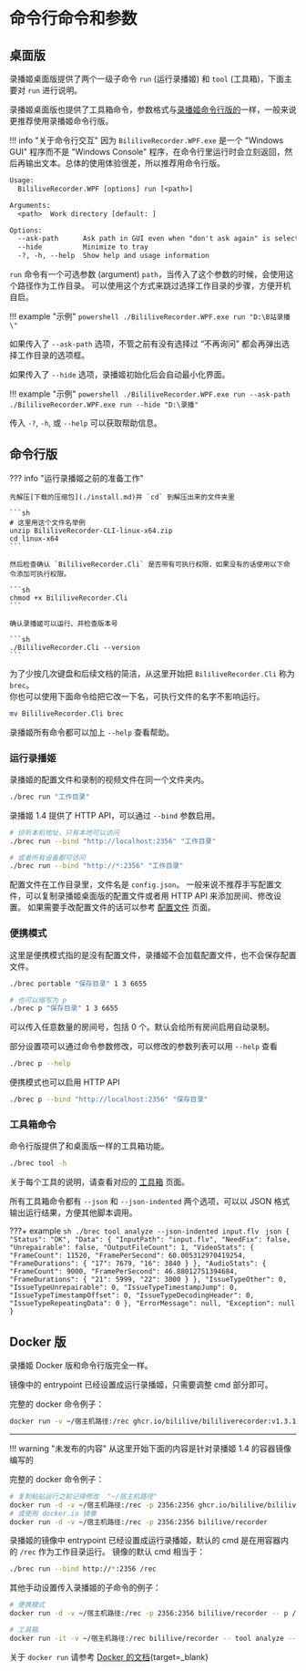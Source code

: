 # 命令行命令和参数

## 桌面版


录播姬桌面版提供了两个一级子命令 `run` (运行录播姬) 和 `tool` (工具箱)，下面主要对 `run` 进行说明。

录播姬桌面版也提供了工具箱命令，参数格式与[录播姬命令行版的](#工具箱命令)一样，一般来说更推荐使用录播姬命令行版。

!!! info "关于命令行交互"
    因为 `BililiveRecorder.WPF.exe` 是一个 "Windows GUI" 程序而不是 "Windows Console" 程序，在命令行里运行时会立刻返回，然后再输出文本。总体的使用体验很差，所以推荐用命令行版。

```txt
Usage:
  BililiveRecorder.WPF [options] run [<path>]

Arguments:
  <path>  Work directory [default: ]

Options:
  --ask-path      Ask path in GUI even when "don't ask again" is selected before.
  --hide          Minimize to tray
  -?, -h, --help  Show help and usage information
```

`run` 命令有一个可选参数 (argument) `path`，当传入了这个参数的时候，会使用这个路径作为工作目录。
可以使用这个方式来跳过选择工作目录的步骤，方便开机自启。

!!! example "示例"
    ```powershell
    ./BililiveRecorder.WPF.exe run "D:\B站录播\"
    ```

如果传入了 `--ask-path` 选项，不管之前有没有选择过 “不再询问” 都会再弹出选择工作目录的选项框。

如果传入了 `--hide` 选项，录播姬初始化后会自动最小化界面。

!!! example "示例"
    ```powershell
    ./BililiveRecorder.WPF.exe run --ask-path
    ./BililiveRecorder.WPF.exe run --hide "D:\录播"
    ```

传入 `-?`, `-h`, 或 `--help` 可以获取帮助信息。

## 命令行版

??? info "运行录播姬之前的准备工作"

    先解压[下载的压缩包](./install.md)并 `cd` 到解压出来的文件夹里

    ```sh
    # 这里用这个文件名举例
    unzip BililiveRecorder-CLI-linux-x64.zip
    cd linux-x64
    ```

    然后检查确认 `BililiveRecorder.Cli` 是否带有可执行权限，如果没有的话使用以下命令添加可执行权限。

    ```sh
    chmod +x BililiveRecorder.Cli
    ```

    确认录播姬可以运行、并检查版本号

    ```sh
    ./BililiveRecorder.Cli --version
    ```

为了少按几次键盘和后续文档的简洁，从这里开始把 `BililiveRecorder.Cli` 称为 `brec`。  
你也可以使用下面命令给把它改一下名，可执行文件的名字不影响运行。

```sh
mv BililiveRecorder.Cli brec
```

录播姬所有命令都可以加上 `--help` 查看帮助。

### 运行录播姬

录播姬的配置文件和录制的视频文件在同一个文件夹内。

```sh
./brec run "工作目录"
```

录播姬 1.4 提供了 HTTP API，可以通过 `--bind` 参数启用。

```sh
# 侦听本机地址，只有本地可以访问
./brec run --bind "http://localhost:2356" "工作目录"

# 或者所有设备都可访问
./brec run --bind "http://*:2356" "工作目录"
```

配置文件在工作目录里，文件名是 `config.json`。
一般来说不推荐手写配置文件，可以复制录播姬桌面版的配置文件或者用 HTTP API 来添加房间、修改设置。
如果需要手改配置文件的话可以参考 [配置文件](./config-file.md) 页面。

### 便携模式

这里是便携模式指的是没有配置文件，录播姬不会加载配置文件，也不会保存配置文件。

```sh
./brec portable "保存目录" 1 3 6655

# 也可以缩写为 p
./brec p "保存目录" 1 3 6655
```

可以传入任意数量的房间号，包括 0 个。默认会给所有房间启用自动录制。

部分设置项可以通过命令参数修改，可以修改的参数列表可以用 `--help` 查看

```sh
./brec p --help
```

便携模式也可以启用 HTTP API

```sh
./brec p --bind "http://localhost:2356" "保存目录"
```

### 工具箱命令

命令行版提供了和桌面版一样的工具箱功能。

```sh
./brec tool -h
```

关于每个工具的说明，请查看对应的 [工具箱](./toolbox/index.md) 页面。

所有工具箱命令都有 `--json` 和 `--json-indented` 两个选项，可以以 JSON 格式输出运行结果，方便其他脚本调用。

???+ example
    ```sh
    ./brec tool analyze --json-indented input.flv
    ```
    ```json
    {
      "Status": "OK",
      "Data": {
        "InputPath": "input.flv",
        "NeedFix": false,
        "Unrepairable": false,
        "OutputFileCount": 1,
        "VideoStats": {
          "FrameCount": 11520,
          "FramePerSecond": 60.005312970419254,
          "FrameDurations": {
            "17": 7679,
            "16": 3840
          }
        },
        "AudioStats": {
          "FrameCount": 9000,
          "FramePerSecond": 46.88012751394684,
          "FrameDurations": {
            "21": 5999,
            "22": 3000
          }
        },
        "IssueTypeOther": 0,
        "IssueTypeUnrepairable": 0,
        "IssueTypeTimestampJump": 0,
        "IssueTypeTimestampOffset": 0,
        "IssueTypeDecodingHeader": 0,
        "IssueTypeRepeatingData": 0
      },
      "ErrorMessage": null,
      "Exception": null
    }
    ```

## Docker 版

录播姬 Docker 版和命令行版完全一样。

镜像中的 entrypoint 已经设置成运行录播姬，只需要调整 cmd 部分即可。

完整的 docker 命令例子：

```sh
docker run -v ~/宿主机路径:/rec ghcr.io/bililive/bililiverecorder:v1.3.11 -- run /rec
```

------

!!! warning "未发布的内容"
    从这里开始下面的内容是针对录播姬 1.4 的容器镜像编写的

完整的 docker 命令例子：

```sh
# 复制粘贴运行之前记得修改  "~/宿主机路径"
docker run -d -v ~/宿主机路径:/rec -p 2356:2356 ghcr.io/bililive/bililiverecorder
# 或使用 docker.io 镜像
docker run -d -v ~/宿主机路径:/rec -p 2356:2356 bililive/recorder
```

录播姬的镜像中 entrypoint 已经设置成运行录播姬，默认的 cmd 是在用容器内的 `/rec` 作为工作目录运行。
镜像的默认 cmd 相当于：

```sh
./brec run --bind http://*:2356 /rec
```

其他手动设置传入录播姬的子命令的例子：

```sh
# 便携模式
docker run -d -v ~/宿主机路径:/rec -p 2356:2356 bililive/recorder -- p /rec

# 工具箱
docker run -it -v ~/宿主机路径:/rec bililive/recorder -- tool analyze --json /rec/video.flv
```

关于 `docker run` 请参考 [Docker 的文档](https://docs.docker.com/engine/reference/run/){target=_blank}
